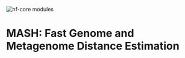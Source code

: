 ![nf-core modules]([Mash.png](https://github.com/amutheo/nf-core-hackathon-2025/blob/amutheo-patch-1/modules/mash/Mash..png))

# MASH: Fast Genome and Metagenome Distance Estimation
